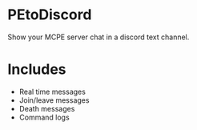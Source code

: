 # PEtoDiscord
Show your MCPE server chat in a discord text channel.
# Includes
- Real time messages
- Join/leave messages
- Death messages
- Command logs

